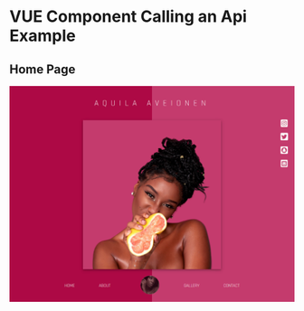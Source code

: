 # VUE Component Calling an Api Example

## Home Page

![Home Page](https://github.com/okeken/vue-api/blob/main/src/assets/screenshot.png?raw=true)
